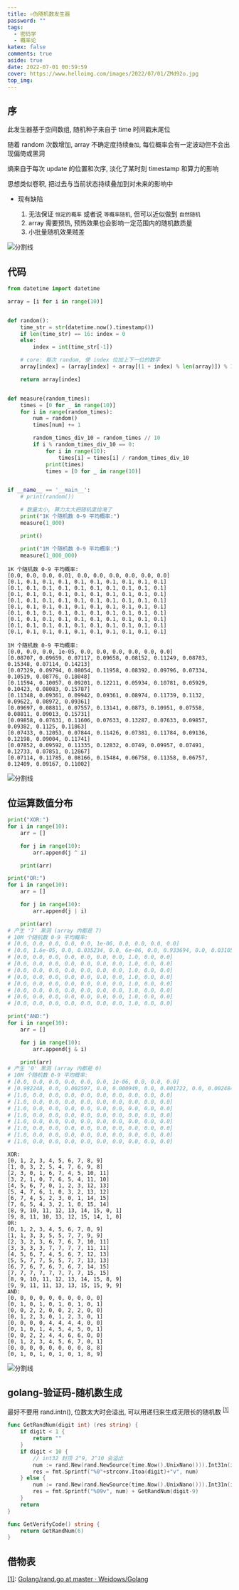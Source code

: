 ```yaml
---
title: ♾️伪随机数发生器
password: ""
tags:
  - 密码学
  - 概率论
katex: false
comments: true
aside: true
date: 2022-07-01 00:59:59
cover: https://www.helloimg.com/images/2022/07/01/ZMd92o.jpg
top_img:
---
```


<!--
 * @?: *********************************************************************
 * @Author: Weidows
 * @LastEditors: Weidows
 * @LastEditTime: 2022-04-20 23:11:24
 * @FilePath: \Blog-private\scaffolds\post.md
 * @Description:
 * @!: *********************************************************************
-->

## 序

此发生器基于空间数组, 随机种子来自于 time 时间戳末尾位

随着 random 次数增加, array 不确定度持续`叠加`, 每位概率会有一定波动但不会出现偏倚或黑洞

熵来自于每次 update 的位置和次序, 淡化了某时刻 timestamp 和算力的影响

思想类似卷积, 把过去与当前状态持续叠加到对未来的影响中

- 现有缺陷

  1. 无法保证 `恒定的概率` 或者说 `等概率随机`, 但可以近似做到 `自然随机`
  2. array 需要预热, 预热效果也会影响一定范围内的随机数质量
  3. 小批量随机效果贼差

<a>![分割线](https://www.helloimg.com/images/2022/07/01/ZM0SoX.png)</a>

## 代码



```python
from datetime import datetime

array = [i for i in range(10)]


def random():
    time_str = str(datetime.now().timestamp())
    if len(time_str) == 16: index = 0
    else:
        index = int(time_str[-1])

    # core: 每次 random, 使 index 位加上下一位的数字
    array[index] = (array[index] + array[(1 + index) % len(array)]) % 10

    return array[index]


def measure(random_times):
    times = [0 for _ in range(10)]
    for i in range(random_times):
        num = random()
        times[num] += 1

        random_times_div_10 = random_times // 10
        if i % random_times_div_10 == 0:
            for i in range(10):
                times[i] = times[i] / random_times_div_10
            print(times)
            times = [0 for _ in range(10)]


if __name__ == '__main__':
    # print(random())

    # 数量太小, 算力太大把随机度给淹了
    print("1K 个随机数 0-9 平均概率:")
    measure(1_000)

    print()

    print("1M 个随机数 0-9 平均概率:")
    measure(1_000_000)

```

    1K 个随机数 0-9 平均概率:
    [0.0, 0.0, 0.0, 0.01, 0.0, 0.0, 0.0, 0.0, 0.0, 0.0]
    [0.1, 0.1, 0.1, 0.1, 0.1, 0.1, 0.1, 0.1, 0.1, 0.1]
    [0.1, 0.1, 0.1, 0.1, 0.1, 0.1, 0.1, 0.1, 0.1, 0.1]
    [0.1, 0.1, 0.1, 0.1, 0.1, 0.1, 0.1, 0.1, 0.1, 0.1]
    [0.1, 0.1, 0.1, 0.1, 0.1, 0.1, 0.1, 0.1, 0.1, 0.1]
    [0.1, 0.1, 0.1, 0.1, 0.1, 0.1, 0.1, 0.1, 0.1, 0.1]
    [0.1, 0.1, 0.1, 0.1, 0.1, 0.1, 0.1, 0.1, 0.1, 0.1]
    [0.1, 0.1, 0.1, 0.1, 0.1, 0.1, 0.1, 0.1, 0.1, 0.1]
    [0.1, 0.1, 0.1, 0.1, 0.1, 0.1, 0.1, 0.1, 0.1, 0.1]
    [0.1, 0.1, 0.1, 0.1, 0.1, 0.1, 0.1, 0.1, 0.1, 0.1]
    
    1M 个随机数 0-9 平均概率:
    [0.0, 0.0, 0.0, 1e-05, 0.0, 0.0, 0.0, 0.0, 0.0, 0.0]
    [0.08707, 0.09659, 0.07117, 0.09658, 0.08152, 0.11249, 0.08783, 0.15348, 0.07114, 0.14213]
    [0.07329, 0.09794, 0.08054, 0.11958, 0.08392, 0.09796, 0.07334, 0.10519, 0.08776, 0.18048]
    [0.11594, 0.10057, 0.09201, 0.12211, 0.05934, 0.10781, 0.05929, 0.10423, 0.08083, 0.15787]
    [0.11348, 0.09361, 0.09942, 0.09361, 0.08974, 0.11739, 0.1132, 0.09622, 0.08972, 0.09361]
    [0.09697, 0.08811, 0.07557, 0.13141, 0.0873, 0.10951, 0.07558, 0.08811, 0.09013, 0.15731]
    [0.09858, 0.07631, 0.11606, 0.07633, 0.13287, 0.07633, 0.09857, 0.09382, 0.1125, 0.11863]
    [0.07433, 0.12053, 0.07844, 0.11426, 0.07381, 0.11784, 0.09136, 0.12198, 0.09004, 0.11741]
    [0.07852, 0.09592, 0.11335, 0.12832, 0.0749, 0.09957, 0.07491, 0.12733, 0.07851, 0.12867]
    [0.07114, 0.11785, 0.08166, 0.15484, 0.06758, 0.11358, 0.06757, 0.12409, 0.09167, 0.11002]
    

<a>![分割线](https://www.helloimg.com/images/2022/07/01/ZM0SoX.png)</a>

## 位运算数值分布



```python
print("XOR:")
for i in range(10):
    arr = []

    for j in range(10):
        arr.append(j ^ i)

    print(arr)

print("OR:")
for i in range(10):
    arr = []

    for j in range(10):
        arr.append(j | i)

    print(arr)
# 产生 '7' 黑洞 (array 内都是 7)
# 10M 个随机数 0-9 平均概率:
# [0.0, 0.0, 0.0, 0.0, 0.0, 1e-06, 0.0, 0.0, 0.0, 0.0]
# [0.0, 1.6e-05, 0.0, 0.035234, 0.0, 6e-06, 0.0, 0.933694, 0.0, 0.03105]
# [0.0, 0.0, 0.0, 0.0, 0.0, 0.0, 0.0, 1.0, 0.0, 0.0]
# [0.0, 0.0, 0.0, 0.0, 0.0, 0.0, 0.0, 1.0, 0.0, 0.0]
# [0.0, 0.0, 0.0, 0.0, 0.0, 0.0, 0.0, 1.0, 0.0, 0.0]
# [0.0, 0.0, 0.0, 0.0, 0.0, 0.0, 0.0, 1.0, 0.0, 0.0]
# [0.0, 0.0, 0.0, 0.0, 0.0, 0.0, 0.0, 1.0, 0.0, 0.0]
# [0.0, 0.0, 0.0, 0.0, 0.0, 0.0, 0.0, 1.0, 0.0, 0.0]
# [0.0, 0.0, 0.0, 0.0, 0.0, 0.0, 0.0, 1.0, 0.0, 0.0]
# [0.0, 0.0, 0.0, 0.0, 0.0, 0.0, 0.0, 1.0, 0.0, 0.0]

print("AND:")
for i in range(10):
    arr = []

    for j in range(10):
        arr.append(j & i)

    print(arr)
# 产生 '0' 黑洞 (array 内都是 0)
# 10M 个随机数 0-9 平均概率:
# [0.0, 0.0, 0.0, 0.0, 0.0, 0.0, 1e-06, 0.0, 0.0, 0.0]
# [0.992248, 0.0, 0.002597, 0.0, 0.000949, 0.0, 0.001722, 0.0, 0.002484, 0.0]
# [1.0, 0.0, 0.0, 0.0, 0.0, 0.0, 0.0, 0.0, 0.0, 0.0]
# [1.0, 0.0, 0.0, 0.0, 0.0, 0.0, 0.0, 0.0, 0.0, 0.0]
# [1.0, 0.0, 0.0, 0.0, 0.0, 0.0, 0.0, 0.0, 0.0, 0.0]
# [1.0, 0.0, 0.0, 0.0, 0.0, 0.0, 0.0, 0.0, 0.0, 0.0]
# [1.0, 0.0, 0.0, 0.0, 0.0, 0.0, 0.0, 0.0, 0.0, 0.0]
# [1.0, 0.0, 0.0, 0.0, 0.0, 0.0, 0.0, 0.0, 0.0, 0.0]
# [1.0, 0.0, 0.0, 0.0, 0.0, 0.0, 0.0, 0.0, 0.0, 0.0]
# [1.0, 0.0, 0.0, 0.0, 0.0, 0.0, 0.0, 0.0, 0.0, 0.0]
```

    XOR:
    [0, 1, 2, 3, 4, 5, 6, 7, 8, 9]
    [1, 0, 3, 2, 5, 4, 7, 6, 9, 8]
    [2, 3, 0, 1, 6, 7, 4, 5, 10, 11]
    [3, 2, 1, 0, 7, 6, 5, 4, 11, 10]
    [4, 5, 6, 7, 0, 1, 2, 3, 12, 13]
    [5, 4, 7, 6, 1, 0, 3, 2, 13, 12]
    [6, 7, 4, 5, 2, 3, 0, 1, 14, 15]
    [7, 6, 5, 4, 3, 2, 1, 0, 15, 14]
    [8, 9, 10, 11, 12, 13, 14, 15, 0, 1]
    [9, 8, 11, 10, 13, 12, 15, 14, 1, 0]
    OR:
    [0, 1, 2, 3, 4, 5, 6, 7, 8, 9]
    [1, 1, 3, 3, 5, 5, 7, 7, 9, 9]
    [2, 3, 2, 3, 6, 7, 6, 7, 10, 11]
    [3, 3, 3, 3, 7, 7, 7, 7, 11, 11]
    [4, 5, 6, 7, 4, 5, 6, 7, 12, 13]
    [5, 5, 7, 7, 5, 5, 7, 7, 13, 13]
    [6, 7, 6, 7, 6, 7, 6, 7, 14, 15]
    [7, 7, 7, 7, 7, 7, 7, 7, 15, 15]
    [8, 9, 10, 11, 12, 13, 14, 15, 8, 9]
    [9, 9, 11, 11, 13, 13, 15, 15, 9, 9]
    AND:
    [0, 0, 0, 0, 0, 0, 0, 0, 0, 0]
    [0, 1, 0, 1, 0, 1, 0, 1, 0, 1]
    [0, 0, 2, 2, 0, 0, 2, 2, 0, 0]
    [0, 1, 2, 3, 0, 1, 2, 3, 0, 1]
    [0, 0, 0, 0, 4, 4, 4, 4, 0, 0]
    [0, 1, 0, 1, 4, 5, 4, 5, 0, 1]
    [0, 0, 2, 2, 4, 4, 6, 6, 0, 0]
    [0, 1, 2, 3, 4, 5, 6, 7, 0, 1]
    [0, 0, 0, 0, 0, 0, 0, 0, 8, 8]
    [0, 1, 0, 1, 0, 1, 0, 1, 8, 9]
    

<a>![分割线](https://www.helloimg.com/images/2022/07/01/ZM0SoX.png)</a>

## golang-验证码-随机数生成

最好不要用 rand.intn(), 位数太大时会溢出, 可以用递归来生成无限长的随机数 <sup id='cite_ref-1'>[\[1\]](#cite_note-1)</sup>

```go
func GetRandNum(digit int) (res string) {
	if digit < 1 {
		return ""
	}
	if digit < 10 {
		// int32 封顶 2^9, 2^10 会溢出
		num := rand.New(rand.NewSource(time.Now().UnixNano())).Int31n(int32(Pow10(digit)))
		res = fmt.Sprintf("%0"+strconv.Itoa(digit)+"v", num)
	} else {
		num := rand.New(rand.NewSource(time.Now().UnixNano())).Int31n(int32(Pow10(9)))
		res = fmt.Sprintf("%09v", num) + GetRandNum(digit-9)
	}
	return
}

func GetVerifyCode() string {
	return GetRandNum(6)
}
```

## 借物表

<a name='cite_note-1' href='#cite_ref-1'>[1]</a>: [Golang/rand.go at master · Weidows/Golang](https://github.com/Weidows/Golang/blob/master/utils/rand.go)

